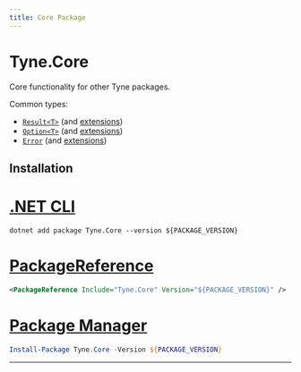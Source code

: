 ```yaml
---
title: Core Package
---
```


# Tyne.Core
Core functionality for other Tyne packages.

Common types:
- [`Result<T>`](xref:Tyne.Result`1) (and [extensions](xref:Tyne.ResultExtensions))
- [`Option<T>`](xref:Tyne.Option`1) (and [extensions](xref:Tyne.OptionExtensions))
- [`Error`](xref:Tyne.Error) (and [extensions](xref:Tyne.ErrorExtensions))

## Installation

<div class="package-installation">

# [.NET CLI](#tab/dotnet-cli)
```shell
dotnet add package Tyne.Core --version ${PACKAGE_VERSION}
```
# [PackageReference](#tab/package-reference)
```xml
<PackageReference Include="Tyne.Core" Version="${PACKAGE_VERSION}" />
```
# [Package Manager](#tab/package-manager)
```powershell
Install-Package Tyne.Core -Version ${PACKAGE_VERSION}
```
---

</div>